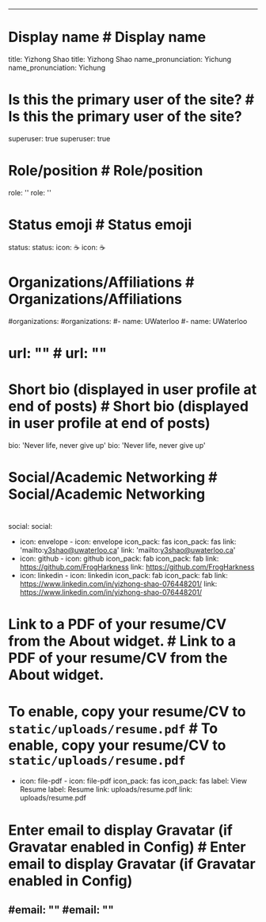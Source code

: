 
---	---
# Display name	# Display name
title: Yizhong Shao	title: Yizhong Shao
name_pronunciation: Yichung	name_pronunciation: Yichung
# Is this the primary user of the site?	# Is this the primary user of the site?
superuser: true	superuser: true
# Role/position	# Role/position
role: ''	role: ''
# Status emoji	# Status emoji
status:	status:
  icon: ☕️	  icon: ☕️
# Organizations/Affiliations	# Organizations/Affiliations
#organizations:	#organizations:
#- name: UWaterloo	#- name: UWaterloo
#  url: ""	#  url: ""
# Short bio (displayed in user profile at end of posts)	# Short bio (displayed in user profile at end of posts)
bio: 'Never life, never give up'	bio: 'Never life, never give up'
# Social/Academic Networking	# Social/Academic Networking
# 	# 
social:	social:
  - icon: envelope	  - icon: envelope
    icon_pack: fas	    icon_pack: fas
    link: 'mailto:y3shao@uwaterloo.ca'	    link: 'mailto:y3shao@uwaterloo.ca'
  - icon: github	  - icon: github
    icon_pack: fab	    icon_pack: fab
    link: https://github.com/FrogHarkness	    link: https://github.com/FrogHarkness
  - icon: linkedin	  - icon: linkedin
    icon_pack: fab	    icon_pack: fab
    link: https://www.linkedin.com/in/yizhong-shao-076448201/	    link: https://www.linkedin.com/in/yizhong-shao-076448201/
  # Link to a PDF of your resume/CV from the About widget.	  # Link to a PDF of your resume/CV from the About widget.
  # To enable, copy your resume/CV to `static/uploads/resume.pdf`	  # To enable, copy your resume/CV to `static/uploads/resume.pdf`
  - icon: file-pdf	  - icon: file-pdf
    icon_pack: fas	    icon_pack: fas
    label: View Resume	    label: Resume
    link: uploads/resume.pdf	    link: uploads/resume.pdf
# Enter email to display Gravatar (if Gravatar enabled in Config)	# Enter email to display Gravatar (if Gravatar enabled in Config)
#email: ""	#email: ""
---
